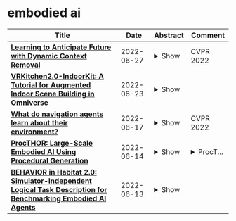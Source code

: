 # embodied ai

| **Title** | **Date** | **Abstract** | **Comment** |
| --- | --- | --- | --- |
| **[Learning to Anticipate Future with Dynamic Context Removal](http://arxiv.org/abs/2204.02587v2)** | 2022-06-27 | <details><summary>Show</summary><p>Anticipating future events is an essential feature for intelligent systems and embodied AI. However, compared to the traditional recognition task, the uncertainty of future and reasoning ability requirement make the anticipation task very challenging and far beyond solved. In this filed, previous methods usually care more about the model architecture design or but few attention has been put on how to train an anticipation model with a proper learning policy. To this end, in this work, we propose a novel training scheme called Dynamic Context Removal (DCR), which dynamically schedules the visibility of observed future in the learning procedure. It follows the human-like curriculum learning process, i.e., gradually removing the event context to increase the anticipation difficulty till satisfying the final anticipation target. Our learning scheme is plug-and-play and easy to integrate any reasoning model including transformer and LSTM, with advantages in both effectiveness and efficiency. In extensive experiments, the proposed method achieves state-of-the-art on four widely-used benchmarks. Our code and models are publicly released at https://github.com/AllenXuuu/DCR.</p></details> | CVPR 2022 |
| **[VRKitchen2.0-IndoorKit: A Tutorial for Augmented Indoor Scene Building in Omniverse](http://arxiv.org/abs/2206.11887v1)** | 2022-06-23 | <details><summary>Show</summary><p>With the recent progress of simulations by 3D modeling software and game engines, many researchers have focused on Embodied AI tasks in the virtual environment. However, the research community lacks a platform that can easily serve both indoor scene synthesis and model benchmarking with various algorithms. Meanwhile, computer graphics-related tasks need a toolkit for implementing advanced synthesizing techniques. To facilitate the study of indoor scene building methods and their potential robotics applications, we introduce INDOORKIT: a built-in toolkit for NVIDIA OMNIVERSE that provides flexible pipelines for indoor scene building, scene randomizing, and animation controls. Besides, combining Python coding in the animation software INDOORKIT assists researchers in creating real-time training and controlling avatars and robotics. The source code for this toolkit is available at https://github.com/realvcla/VRKitchen2.0-Tutorial, and the tutorial along with the toolkit is available at https://vrkitchen20-tutorial.readthedocs.io/en/</p></details> |  |
| **[What do navigation agents learn about their environment?](http://arxiv.org/abs/2206.08500v1)** | 2022-06-17 | <details><summary>Show</summary><p>Today's state of the art visual navigation agents typically consist of large deep learning models trained end to end. Such models offer little to no interpretability about the learned skills or the actions of the agent taken in response to its environment. While past works have explored interpreting deep learning models, little attention has been devoted to interpreting embodied AI systems, which often involve reasoning about the structure of the environment, target characteristics and the outcome of one's actions. In this paper, we introduce the Interpretability System for Embodied agEnts (iSEE) for Point Goal and Object Goal navigation agents. We use iSEE to probe the dynamic representations produced by these agents for the presence of information about the agent as well as the environment. We demonstrate interesting insights about navigation agents using iSEE, including the ability to encode reachable locations (to avoid obstacles), visibility of the target, progress from the initial spawn location as well as the dramatic effect on the behaviors of agents when we mask out critical individual neurons. The code is available at: https://github.com/allenai/iSEE</p></details> | CVPR 2022 |
| **[ProcTHOR: Large-Scale Embodied AI Using Procedural Generation](http://arxiv.org/abs/2206.06994v1)** | 2022-06-14 | <details><summary>Show</summary><p>Massive datasets and high-capacity models have driven many recent advancements in computer vision and natural language understanding. This work presents a platform to enable similar success stories in Embodied AI. We propose ProcTHOR, a framework for procedural generation of Embodied AI environments. ProcTHOR enables us to sample arbitrarily large datasets of diverse, interactive, customizable, and performant virtual environments to train and evaluate embodied agents across navigation, interaction, and manipulation tasks. We demonstrate the power and potential of ProcTHOR via a sample of 10,000 generated houses and a simple neural model. Models trained using only RGB images on ProcTHOR, with no explicit mapping and no human task supervision produce state-of-the-art results across 6 embodied AI benchmarks for navigation, rearrangement, and arm manipulation, including the presently running Habitat 2022, AI2-THOR Rearrangement 2022, and RoboTHOR challenges. We also demonstrate strong 0-shot results on these benchmarks, via pre-training on ProcTHOR with no fine-tuning on the downstream benchmark, often beating previous state-of-the-art systems that access the downstream training data.</p></details> | <details><summary>ProcT...</summary><p>ProcTHOR website: https://procthor.allenai.org</p></details> |
| **[BEHAVIOR in Habitat 2.0: Simulator-Independent Logical Task Description for Benchmarking Embodied AI Agents](http://arxiv.org/abs/2206.06489v1)** | 2022-06-13 | <details><summary>Show</summary><p>Robots excel in performing repetitive and precision-sensitive tasks in controlled environments such as warehouses and factories, but have not been yet extended to embodied AI agents providing assistance in household tasks. Inspired by the catalyzing effect that benchmarks have played in the AI fields such as computer vision and natural language processing, the community is looking for new benchmarks for embodied AI. Prior work in embodied AI benchmark defines tasks using a different formalism, often specific to one environment, simulator or domain, making it hard to develop general and comparable solutions. In this work, we bring a subset of BEHAVIOR activities into Habitat 2.0 to benefit from its fast simulation speed, as a first step towards demonstrating the ease of adapting activities defined in the logic space into different simulators.</p></details> |  |